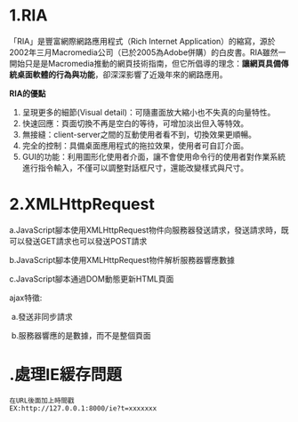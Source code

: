 # 1.RIA

 「RIA」是豐富網際網路應用程式（Rich Internet Application）的縮寫，源於2002年三月Macromedia公司（已於2005為Adobe併購）的白皮書。RIA雖然一開始只是是Macromedia推動的網頁技術指南，但它所倡導的理念：**讓網頁具備傳統桌面軟體的行為與功能**，卻深深影響了近幾年來的網路應用。 

**RIA的優點**

1. 呈現更多的細節(Visual detail)：可隨畫面放大縮小也不失真的向量特性。
2. 快速回應：頁面切換不再是空白的等待，可增加淡出但入等特效。
3. 無接縫：client-server之間的互動使用者看不到，切換效果更順暢。
4. 完全的控制：具備桌面應用程式的拖拉效果，使用者可自訂介面。
5. GUI的功能：利用圖形化使用者介面，讓不會使用命令行的使用者對作業系統進行指令輸入，不僅可以調整對話框尺寸，還能改變樣式與尺寸。



# 2.XMLHttpRequest

a.JavaScript腳本使用XMLHttpRequest物件向服務器發送請求，發送請求時，既可以發送GET請求也可以發送POST請求

b.JavaScript腳本使用XMLHttpRequest物件解析服務器響應數據

c.JavaScript腳本通過DOM動態更新HTML頁面

ajax特徵:

​	a.發送非同步請求

​	b.服務器響應的是數據，而不是整個頁面


# .處理IE緩存問題

    在URL後面加上時間戳
    EX:http://127.0.0.1:8000/ie?t=xxxxxxx
    






